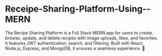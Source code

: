 # Receipe-Sharing-Platform-Using--MERN
The Recipe Sharing Platform is a Full Stack MERN app for users to create, browse, update, and delete recipes with image uploads, likes, and favorites. It features JWT authentication, search, and filtering. Built with React, Node.js, Express, and MongoDB, it ensures a seamless experience. 🚀
